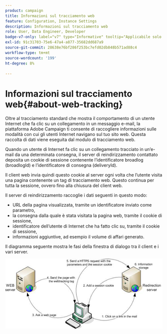 ```yaml
---
product: campaign
title: Informazioni sul tracciamento web
feature: Configuration, Instance Settings
description: Informazioni sul tracciamento web
role: User, Data Engineer, Developer
badge-v7-only: label="v7" type="Informative" tooltip="Applicabile solo a Campaign Classic v7"
exl-id: 91c31703-75e6-47a4-a877-35682dd687a9
source-git-commit: 28638e76bf286f253bc7efd02db848b571ad88c4
workflow-type: tm+mt
source-wordcount: '199'
ht-degree: 8%

---
```


# Informazioni sul tracciamento web{#about-web-tracking}

Oltre al tracciamento standard che mostra il comportamento di un utente Internet che fa clic su un collegamento in un messaggio e-mail, la piattaforma Adobe Campaign ti consente di raccogliere informazioni sulle modalità con cui gli utenti Internet navigano sul tuo sito web. Questa raccolta di dati viene eseguita dal modulo di tracciamento web.

Quando un utente di Internet fa clic su un collegamento tracciato in un’e-mail da una determinata consegna, il server di reindirizzamento contattato deposita un cookie di sessione contenente l’identificatore broadlog (broadlogId) e l’identificatore di consegna (deliveryId).

Il client web invia quindi questo cookie al server ogni volta che l’utente visita una pagina contenente un tag di tracciamento web. Questo continua per tutta la sessione, ovvero fino alla chiusura del client web.

Il server di reindirizzamento raccoglie i dati seguenti in questo modo:

* URL della pagina visualizzata, tramite un identificatore inviato come parametro,
* la consegna dalla quale è stata visitata la pagina web, tramite il cookie di sessione,
* identificatore dell’utente di Internet che ha fatto clic su, tramite il cookie di sessione,
* informazioni aggiuntive, ad esempio il volume di affari generato.

Il diagramma seguente mostra le fasi della finestra di dialogo tra il client e i vari server.

![](assets/d_ncs_integration_webtracking_structure1.png)
